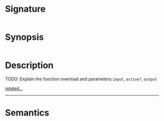 # Signature
```vikid-signature
```

# Synopsis
```vikid-synopsis
```

# Description
TODO: Explain the function overload and parameters `input`, `active?`, `output`

[related...](active?)

----
# Semantics